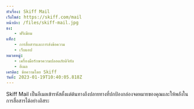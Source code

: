 ```yaml
---
หัวเรื่อง: Skiff Mail
เว็บไซต์: https://skiff.com/mail
หน้าปก: /files/skiff-mail.jpg
ธง:
   - ฟรีเมียม
แท็ก:
   - การสื่อสารและการส่งข้อความ
   - เว็บแอป
หมวดหมู่:
   - เครื่องมือรักษาความปลอดภัยดิจิทัล
   - อีเมล
เครดิต: ข้อความโดย Skiff
วันที่: 2023-01-19T10:40:05.818Z
---
```

Skiff Mail เป็นอีเมลเข้ารหัสตั้งแต่ต้นทางถึงปลายทางที่ปกป้องกล่องจดหมายของคุณและให้พลังในการสื่อสารได้อย่างอิสระ